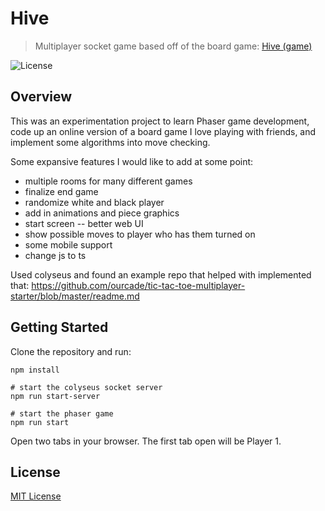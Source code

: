 # Hive

> Multiplayer socket game based off of the board game: [Hive (game)](<https://en.wikipedia.org/wiki/Hive_(game)>)

![License](https://img.shields.io/badge/license-MIT-green)

## Overview

This was an experimentation project to learn Phaser game development, code up an online version of a board game I love playing with friends, and implement some algorithms into move checking.

Some expansive features I would like to add at some point:

- multiple rooms for many different games
- finalize end game
- randomize white and black player
- add in animations and piece graphics
- start screen -- better web UI
- show possible moves to player who has them turned on
- some mobile support
- change js to ts

Used colyseus and found an example repo that helped with implemented that: https://github.com/ourcade/tic-tac-toe-multiplayer-starter/blob/master/readme.md

## Getting Started

Clone the repository and run:

```
npm install

# start the colyseus socket server
npm run start-server

# start the phaser game
npm run start
```

Open two tabs in your browser. The first tab open will be Player 1.

## License

[MIT License](https://github.com/ourcade/phaser3-typescript-parcel-template/blob/master/LICENSE)
